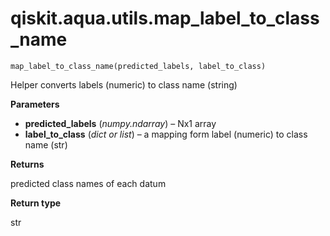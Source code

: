 # qiskit.aqua.utils.map\_label\_to\_class\_name



`map_label_to_class_name(predicted_labels, label_to_class)`

Helper converts labels (numeric) to class name (string)

**Parameters**

*   **predicted\_labels** (*numpy.ndarray*) – Nx1 array
*   **label\_to\_class** (*dict or list*) – a mapping form label (numeric) to class name (str)

**Returns**

predicted class names of each datum

**Return type**

str
